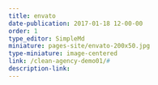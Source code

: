 ```yaml
---
title: envato
date-publication: 2017-01-18 12-00-00
order: 1
type_editor: SimpleMd
miniature: pages-site/envato-200x50.jpg
type-miniature: image-centered
link: /clean-agency-demo01/#
description-link: 
--- 
```

